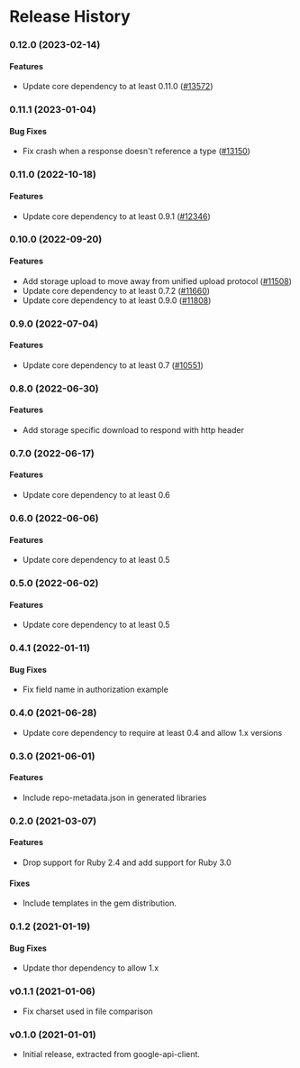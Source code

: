 # Release History

### 0.12.0 (2023-02-14)

#### Features

* Update core dependency to at least 0.11.0 ([#13572](https://github.com/googleapis/google-api-ruby-client/issues/13572)) 

### 0.11.1 (2023-01-04)

#### Bug Fixes

* Fix crash when a response doesn't reference a type ([#13150](https://github.com/googleapis/google-api-ruby-client/issues/13150)) 

### 0.11.0 (2022-10-18)

#### Features

* Update core dependency to at least 0.9.1 ([#12346](https://github.com/googleapis/google-api-ruby-client/issues/12346)) 

### 0.10.0 (2022-09-20)

#### Features

* Add storage upload to move away from unified upload protocol ([#11508](https://github.com/googleapis/google-api-ruby-client/issues/11508)) 
* Update core dependency to at least 0.7.2 ([#11660](https://github.com/googleapis/google-api-ruby-client/issues/11660)) 
* Update core dependency to at least 0.9.0 ([#11808](https://github.com/googleapis/google-api-ruby-client/issues/11808)) 

### 0.9.0 (2022-07-04)

#### Features

* Update core dependency to at least 0.7 ([#10551](https://github.com/googleapis/google-api-ruby-client/issues/10551)) 

### 0.8.0 (2022-06-30)

#### Features

* Add storage specific download to respond with http header 

### 0.7.0 (2022-06-17)

#### Features

* Update core dependency to at least 0.6

### 0.6.0 (2022-06-06)

#### Features

* Update core dependency to at least 0.5

### 0.5.0 (2022-06-02)

#### Features

* Update core dependency to at least 0.5

### 0.4.1 (2022-01-11)

#### Bug Fixes

* Fix field name in authorization example 

### 0.4.0 (2021-06-28)

* Update core dependency to require at least 0.4 and allow 1.x versions

### 0.3.0 (2021-06-01)

#### Features

* Include repo-metadata.json in generated libraries

### 0.2.0 (2021-03-07)

#### Features

* Drop support for Ruby 2.4 and add support for Ruby 3.0

#### Fixes

* Include templates in the gem distribution.

### 0.1.2 (2021-01-19)

#### Bug Fixes

* Update thor dependency to allow 1.x

### v0.1.1 (2021-01-06)

* Fix charset used in file comparison

### v0.1.0 (2021-01-01)

* Initial release, extracted from google-api-client.
